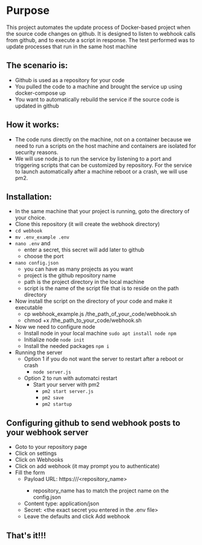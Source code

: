# Purpose

This project automates the update process of Docker-based project when the source code changes on github. It is designed to listen to webhook calls from github, and to execute a script in response. The test performed was to update processes that run in the same host machine

## The scenario is:

- Github is used as a repository for your code
- You pulled the code to a machine and brought the service up using docker-compose up
- You want to automatically rebuild the service if the source code is updated in github

## How it works:

- The code runs directly on the machine, not on a container because we need to run a scripts on the host machine and containers are isolated for security reasons.
- We will use node.js to run the service by listening to a port and triggering scripts that can be customized by repository. For the service to launch automatically after a machine reboot or a crash, we will use pm2.

## Installation:

- In the same machine that your project is running, goto the directory of your choice.
- Clone this repository (it will create the webhook directory)
- `cd webhook`
- `mv .env_example .env`
- `nano .env` and
  - enter a secret, this secret will add later to github
  - choose the port
- `nano config.json`
  - you can have as many projects as you want
  - project is the github repository name
  - path is the project directory in the local machine
  - script is the name of the script file that is to reside on the path directory
- Now install the script on the directory of your code and make it executable
  - cp webhook_example.js /the_path_of_your_code/webhook.sh
  - chmod +x /the_path_to_your_code/webhook.sh
- Now we need to configure node
  - Install node in your local machine
    `sudo apt install node npm`
  - Initialize node
    `node init`
  - Install the needed packages
    `npm i`
- Running the server
  - Option 1 if you do not want the server to restart after a reboot or crash
    - `node server.js`
  - Option 2 to run with automatci restart
    - Start your server with pm2
      - `pm2 start server.js`
      - `pm2 save`
      - `pm2 startup`

## Configuring github to send webhook posts to your webhook server

- Goto to your repository page
- Click on settings
- Click on Webhooks
- Click on add webhook (it may prompt you to authenticate)
- Fill the form
  - Payload URL: https://<url to reach your service>/<repository_name>
    - repository_name has to match the project name on the config.json
  - Content type: application/json
  - Secret: <the exact secret you entered in the .env file>
  - Leave the defaults and click Add webhook

## That's it!!!
